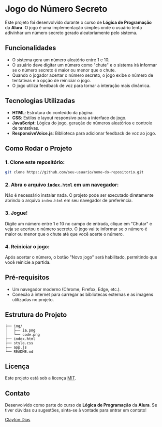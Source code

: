 # Jogo do Número Secreto

Este projeto foi desenvolvido durante o curso de **Lógica de Programação** da **Alura**. O jogo é uma implementação simples onde o usuário tenta adivinhar um número secreto gerado aleatoriamente pelo sistema.

## Funcionalidades

- O sistema gera um número aleatório entre 1 e 10.
- O usuário deve digitar um número como "chute" e o sistema irá informar se o número secreto é maior ou menor que o chute.
- Quando o jogador acertar o número secreto, o jogo exibe o número de tentativas e a opção de reiniciar o jogo.
- O jogo utiliza feedback de voz para tornar a interação mais dinâmica.

## Tecnologias Utilizadas

- **HTML**: Estrutura do conteúdo da página.
- **CSS**: Estilos e layout responsivo para a interface do jogo.
- **JavaScript**: Lógica do jogo, geração de números aleatórios e controle de tentativas.
- **ResponsiveVoice.js**: Biblioteca para adicionar feedback de voz ao jogo.

## Como Rodar o Projeto

### 1. Clone este repositório:

```bash
git clone https://github.com/seu-usuario/nome-do-repositorio.git
```

### 2. Abra o arquivo `index.html` em um navegador:

Não é necessário instalar nada. O projeto pode ser executado diretamente abrindo o arquivo `index.html` em seu navegador de preferência.

### 3. Jogue!

Digite um número entre 1 e 10 no campo de entrada, clique em "Chutar" e veja se acertou o número secreto. O jogo vai te informar se o número é maior ou menor que o chute até que você acerte o número.

### 4. Reiniciar o jogo:

Após acertar o número, o botão "Novo jogo" será habilitado, permitindo que você reinicie a partida.

## Pré-requisitos

- Um navegador moderno (Chrome, Firefox, Edge, etc.).
- Conexão à internet para carregar as bibliotecas externas e as imagens utilizadas no projeto.

## Estrutura do Projeto

```
├── img/
│   ├── ia.png
│   └── code.png
├── index.html
├── style.css
├── app.js
└── README.md
```

## Licença

Este projeto está sob a licença [MIT](https://opensource.org/licenses/MIT).

## Contato

Desenvolvido como parte do curso de **Lógica de Programação** da **Alura**. Se tiver dúvidas ou sugestões, sinta-se à vontade para entrar em contato!

[Clayton Dias](https://github.com/Clayton-Dias)
```
